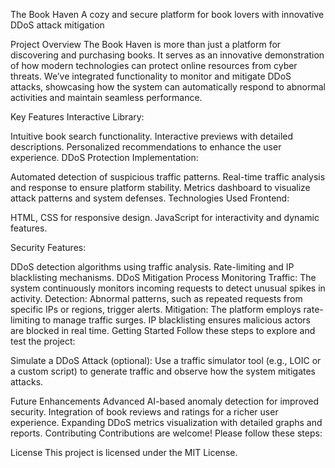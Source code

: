 The Book Haven
A cozy and secure platform for book lovers with innovative DDoS attack mitigation

Project Overview
The Book Haven is more than just a platform for discovering and purchasing books. It serves as an innovative demonstration of how modern technologies can protect online resources from cyber threats.
We’ve integrated functionality to monitor and mitigate DDoS attacks, showcasing how the system can automatically respond to abnormal activities and maintain seamless performance.

Key Features
Interactive Library:

Intuitive book search functionality.
Interactive previews with detailed descriptions.
Personalized recommendations to enhance the user experience.
DDoS Protection Implementation:

Automated detection of suspicious traffic patterns.
Real-time traffic analysis and response to ensure platform stability.
Metrics dashboard to visualize attack patterns and system defenses.
Technologies Used
Frontend:

HTML, CSS for responsive design.
JavaScript for interactivity and dynamic features.

Security Features:

DDoS detection algorithms using traffic analysis.
Rate-limiting and IP blacklisting mechanisms.
DDoS Mitigation Process
Monitoring Traffic:
The system continuously monitors incoming requests to detect unusual spikes in activity.
Detection:
Abnormal patterns, such as repeated requests from specific IPs or regions, trigger alerts.
Mitigation:
The platform employs rate-limiting to manage traffic surges.
IP blacklisting ensures malicious actors are blocked in real time.
Getting Started
Follow these steps to explore and test the project:

Simulate a DDoS Attack (optional):
Use a traffic simulator tool (e.g., LOIC or a custom script) to generate traffic and observe how the system mitigates attacks.

Future Enhancements
Advanced AI-based anomaly detection for improved security.
Integration of book reviews and ratings for a richer user experience.
Expanding DDoS metrics visualization with detailed graphs and reports.
Contributing
Contributions are welcome! Please follow these steps:

License
This project is licensed under the MIT License.
